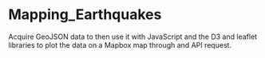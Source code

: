 # Mapping_Earthquakes
Acquire GeoJSON data to then use it with JavaScript and the D3 and leaflet libraries to plot the data on a Mapbox map through and API request.
